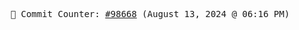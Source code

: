 <p align="center">
    <samp>
        📮 Commit Counter: <a href="https://github.com/Javascript-void0/Javascript-void0/commits/main">#98668</a> (August 13, 2024 @ 06:16 PM)
    </samp>
</p>
